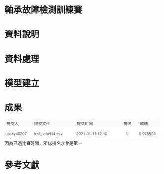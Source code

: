 # 軸承故障檢測訓練賽

# 資料說明
# 資料處理
# 模型建立
# 成果
![image](https://github.com/jacky40207/DC-data-challenge/blob/main/test%E6%88%90%E6%9E%9C.png)
因為已過比賽時間，所以排名才會是第一
# 參考文獻
